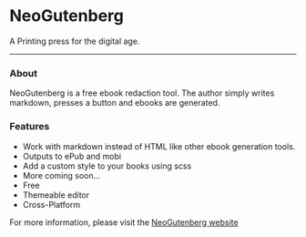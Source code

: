 # NeoGutenberg

A Printing press for the digital age.

------
### About

NeoGutenberg is a free ebook redaction tool. The author simply writes markdown, presses a button and ebooks are generated.

### Features

* Work with markdown instead of HTML like other ebook generation tools.
* Outputs to ePub and mobi
* Add a custom style to your books using scss
* More coming soon...
* Free
* Themeable editor
* Cross-Platform

For more information, please visit the [NeoGutenberg website](https://atnpgo.github.io/NeoGutenberg/)
